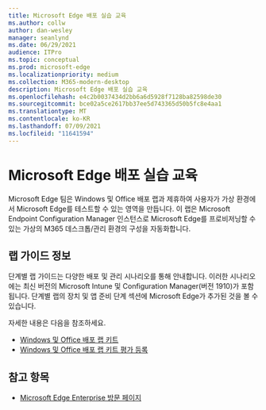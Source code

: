 ```yaml
---
title: Microsoft Edge 배포 실습 교육
ms.author: collw
author: dan-wesley
manager: seanlynd
ms.date: 06/29/2021
audience: ITPro
ms.topic: conceptual
ms.prod: microsoft-edge
ms.localizationpriority: medium
ms.collection: M365-modern-desktop
description: Microsoft Edge 배포 실습 교육
ms.openlocfilehash: e4c2b0037434d2bb6a6d5928f7128ba82598de30
ms.sourcegitcommit: bce02a5ce2617bb37ee5d743365d50b5fc8e4aa1
ms.translationtype: MT
ms.contentlocale: ko-KR
ms.lasthandoff: 07/09/2021
ms.locfileid: "11641594"
---
```

# <a name="microsoft-edge-hands-on-deployment-lab"></a>Microsoft Edge 배포 실습 교육

Microsoft Edge 팀은 Windows 및 Office 배포 랩과 제휴하여 사용자가 가상 환경에서 Microsoft Edge를 테스트할 수 있는 영역을 만듭니다. 이 랩은 Microsoft Endpoint Configuration Manager 인스턴스로 Microsoft Edge를 프로비저닝할 수 있는 가상의 M365 데스크톱/관리 환경의 구성을 자동화합니다.

## <a name="about-the-lab-guides"></a>랩 가이드 정보

단계별 랩 가이드는 다양한 배포 및 관리 시나리오를 통해 안내합니다. 이러한 시나리오에는 최신 버전의 Microsoft Intune 및 Configuration Manager(버전 1910)가 포함됩니다. 단계별 랩의 장치 및 앱 준비 단계 섹션에 Microsoft Edge가 추가된 것을 볼 수 있습니다.

자세한 내용은 다음을 참조하세요.

- [Windows 및 Office 배포 랩 키트](/microsoft-365/enterprise/modern-desktop-deployment-and-management-lab?view=o365-worldwide)
- [Windows 및 Office 배포 랩 키트 평가 등록](https://www.microsoft.com/evalcenter/evaluate-lab-kit)

## <a name="see-also"></a>참고 항목

- [Microsoft Edge Enterprise 방문 페이지](https://aka.ms/EdgeEnterprise)